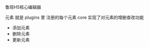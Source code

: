 <!--
 * @author: Mater
 * @Email: bxh8640@gmail.com
 * @Date: 2020-11-11 15:09:43
 * @LastEditTime: 2020-11-11 17:18:26
 * @Description: 
-->
鲁班H5核心编辑器

元素 就是 plugins 里 注册的每个元素
core 实现了对元素的增删查改功能
- 添加元素
- 删除元素
- 更新元素